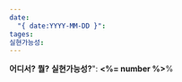 ```yaml
---
date:
  "{ date:YYYY-MM-DD }": 
tages: 
실현가능성:
---
```

**어디서?** 
**뭘?**
**실현가능성?**": **<%= number %>**%